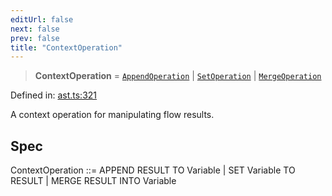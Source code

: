 ```yaml
---
editUrl: false
next: false
prev: false
title: "ContextOperation"
---
```


> **ContextOperation** = [`AppendOperation`](/api/ast/interfaces/appendoperation/) \| [`SetOperation`](/api/ast/interfaces/setoperation/) \| [`MergeOperation`](/api/ast/interfaces/mergeoperation/)

Defined in: [ast.ts:321](https://github.com/rcs-agents/rcs-lang/blob/68cb652ba691370490e2f22c44219c82067584e3/packages/ast/src/ast.ts#L321)

A context operation for manipulating flow results.

## Spec

ContextOperation ::= APPEND RESULT TO Variable | SET Variable TO RESULT | MERGE RESULT INTO Variable
